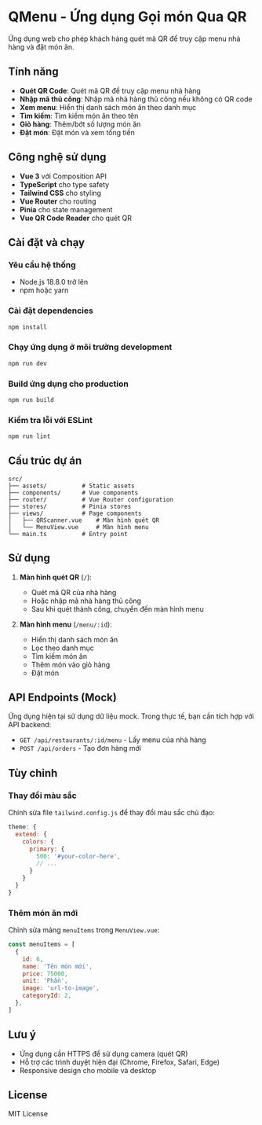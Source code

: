 # QMenu - Ứng dụng Gọi món Qua QR

Ứng dụng web cho phép khách hàng quét mã QR để truy cập menu nhà hàng và đặt món ăn.

## Tính năng

- **Quét QR Code**: Quét mã QR để truy cập menu nhà hàng
- **Nhập mã thủ công**: Nhập mã nhà hàng thủ công nếu không có QR code
- **Xem menu**: Hiển thị danh sách món ăn theo danh mục
- **Tìm kiếm**: Tìm kiếm món ăn theo tên
- **Giỏ hàng**: Thêm/bớt số lượng món ăn
- **Đặt món**: Đặt món và xem tổng tiền

## Công nghệ sử dụng

- **Vue 3** với Composition API
- **TypeScript** cho type safety
- **Tailwind CSS** cho styling
- **Vue Router** cho routing
- **Pinia** cho state management
- **Vue QR Code Reader** cho quét QR

## Cài đặt và chạy

### Yêu cầu hệ thống

- Node.js 18.8.0 trở lên
- npm hoặc yarn

### Cài đặt dependencies

```bash
npm install
```

### Chạy ứng dụng ở môi trường development

```bash
npm run dev
```

### Build ứng dụng cho production

```bash
npm run build
```

### Kiểm tra lỗi với ESLint

```bash
npm run lint
```

## Cấu trúc dự án

```
src/
├── assets/          # Static assets
├── components/      # Vue components
├── router/          # Vue Router configuration
├── stores/          # Pinia stores
├── views/           # Page components
│   ├── QRScanner.vue    # Màn hình quét QR
│   └── MenuView.vue     # Màn hình menu
└── main.ts          # Entry point
```

## Sử dụng

1. **Màn hình quét QR** (`/`):
   - Quét mã QR của nhà hàng
   - Hoặc nhập mã nhà hàng thủ công
   - Sau khi quét thành công, chuyển đến màn hình menu

2. **Màn hình menu** (`/menu/:id`):
   - Hiển thị danh sách món ăn
   - Lọc theo danh mục
   - Tìm kiếm món ăn
   - Thêm món vào giỏ hàng
   - Đặt món

## API Endpoints (Mock)

Ứng dụng hiện tại sử dụng dữ liệu mock. Trong thực tế, bạn cần tích hợp với API backend:

- `GET /api/restaurants/:id/menu` - Lấy menu của nhà hàng
- `POST /api/orders` - Tạo đơn hàng mới

## Tùy chỉnh

### Thay đổi màu sắc

Chỉnh sửa file `tailwind.config.js` để thay đổi màu sắc chủ đạo:

```javascript
theme: {
  extend: {
    colors: {
      primary: {
        500: '#your-color-here',
        // ...
      }
    }
  }
}
```

### Thêm món ăn mới

Chỉnh sửa mảng `menuItems` trong `MenuView.vue`:

```javascript
const menuItems = [
  {
    id: 6,
    name: 'Tên món mới',
    price: 75000,
    unit: 'Phần',
    image: 'url-to-image',
    categoryId: 2,
  },
]
```

## Lưu ý

- Ứng dụng cần HTTPS để sử dụng camera (quét QR)
- Hỗ trợ các trình duyệt hiện đại (Chrome, Firefox, Safari, Edge)
- Responsive design cho mobile và desktop

## License

MIT License
